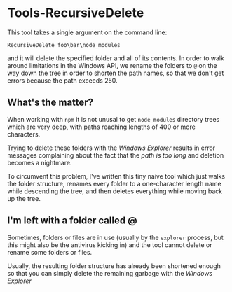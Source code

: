 # Tools-RecursiveDelete

This tool takes a single argument on the command line:

```
RecursiveDelete foo\bar\node_modules
```

and it will delete the specified folder and all of its contents. In order to
walk around limitations in the Windows API, we rename the folders to `@` on
the way down the tree in order to shorten the path names, so that we don't
get errors because the path exceeds 250.

## What's the matter?

When working with `npm` it is not unusal to get `node_modules` directory
trees which are very deep, with paths reaching lengths of 400 or more
characters.

Trying to delete these folders with the _Windows Explorer_  results in
error messages complaining about the fact that the _path is too long_ and
deletion becomes a nightmare.

To circumvent this problem, I've written this tiny naive tool which just
walks the folder structure, renames every folder to a one-character length
name while descending the tree, and then deletes everything while moving
back up the tree.

## I'm left with a folder called @

Sometimes, folders or files are in use (usually by the `explorer` process,
but this might also be the antivirus kicking in) and the tool cannot delete
or rename some folders or files.

Usually, the resulting folder structure has already been shortened enough so
that you can simply delete the remaining garbage with the _Windows Explorer_
